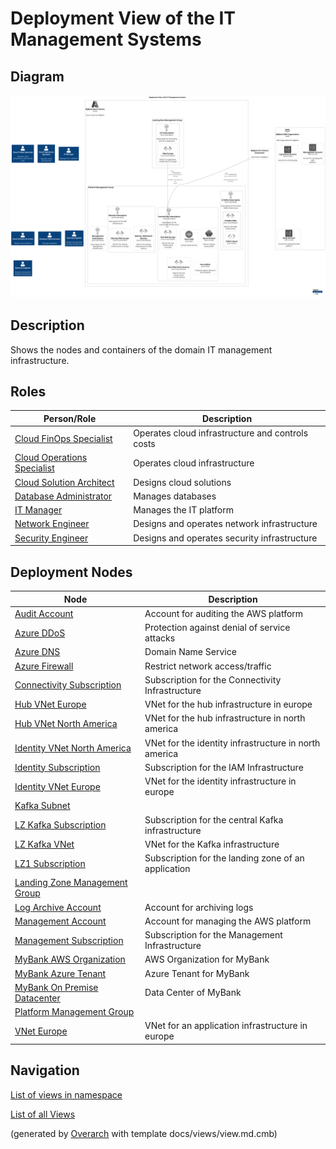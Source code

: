 # Deployment View of the IT Management Systems

## Diagram
![Deployment View of the IT Management Systems](../../mybank/it-management/deployment-view.png)

## Description
Shows the nodes and containers of the domain IT management infrastructure.

## Roles
| Person/Role | Description |
|---|---|
| [Cloud FinOps Specialist](../../mybank/it-management/cloud-finops-specialist.md)| Operates cloud infrastructure and controls costs |
| [Cloud Operations Specialist](../../mybank/it-management/cloud-operations-specialist.md)| Operates cloud infrastructure |
| [Cloud Solution Architect](../../mybank/it-management/cloud-solution-architect.md)| Designs cloud solutions |
| [Database Administrator](../../mybank/it-management/database-administrator.md)| Manages databases |
| [IT Manager](../../mybank/it-management/it-manager.md)| Manages the IT platform |
| [Network Engineer](../../mybank/it-management/network-engineer.md)| Designs and operates network infrastructure |
| [Security Engineer](../../mybank/it-management/security-engineer.md)| Designs and operates security infrastructure |

## Deployment Nodes
| Node | Description |
|---|---|
| [Audit Account](../../mybank/it-management/aws/audit-account.md)| Account for auditing the AWS platform |
| [Azure DDoS](../../mybank/it-management/azure/ddos-protection.md)| Protection against denial of service attacks |
| [Azure DNS](../../mybank/it-management/azure/dns.md)| Domain Name Service |
| [Azure Firewall](../../mybank/it-management/azure/firewall.md)| Restrict network access/traffic |
| [Connectivity Subscription](../../mybank/it-management/azure/connectivity-subscription.md)| Subscription for the Connectivity Infrastructure |
| [Hub VNet Europe](../../mybank/it-management/azure/hub-vnet-europe.md)| VNet for the hub infrastructure in europe |
| [Hub VNet North America](../../mybank/it-management/azure/hub-vnet-north-america.md)| VNet for the hub infrastructure in north america |
| [Identity  VNet North America](../../mybank/it-management/azure/identity-vnet-north-america.md)| VNet for the identity infrastructure in north america |
| [Identity Subscription](../../mybank/it-management/azure/identity-subscription.md)| Subscription for the IAM Infrastructure |
| [Identity VNet Europe](../../mybank/it-management/azure/identity-vnet-europe.md)| VNet for the identity infrastructure in europe |
| [Kafka Subnet](../../mybank/it-management/azure/plz-kafka-subnet.md)|  |
| [LZ Kafka Subscription](../../mybank/it-management/azure/plz-kafka-subscription.md)| Subscription for the central Kafka infrastructure |
| [LZ Kafka VNet](../../mybank/it-management/azure/plz-kafka-vnet.md)| VNet for the Kafka infrastructure |
| [LZ1 Subscription](../../mybank/it-management/azure/alz1-subscription.md)| Subscription for the landing zone of an application |
| [Landing Zone Management Group](../../mybank/it-management/azure/landing-zone-management-group.md)|  |
| [Log Archive Account](../../mybank/it-management/aws/log-archive-account.md)| Account for archiving logs |
| [Management Account](../../mybank/it-management/aws/platform-management-account.md)| Account for managing the AWS platform |
| [Management Subscription](../../mybank/it-management/azure/management-subscription.md)| Subscription for the Management Infrastructure |
| [MyBank AWS Organization](../../mybank/it-management/aws/mybank-aws-organization.md)| AWS Organization for MyBank |
| [MyBank Azure Tenant](../../mybank/it-management/azure/mybank-azure-tenant.md)| Azure Tenant for MyBank |
| [MyBank On Premise Datacenter](../../mybank/it-management/onprem/data-center-europe.md)| Data Center of MyBank |
| [Platform Management Group](../../mybank/it-management/azure/platform-management-group.md)|  |
| [VNet Europe](../../mybank/it-management/azure/alz1-vnet-europe.md)| VNet for an application infrastructure in europe |

## Navigation
[List of views in namespace](./views-in-namespace.md)

[List of all Views](../../views.md)


(generated by [Overarch](https://github.com/soulspace-org/overarch) with template docs/views/view.md.cmb)

